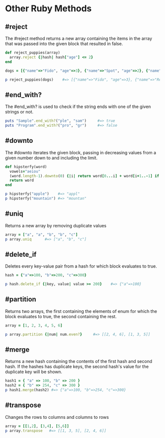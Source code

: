 # Other Ruby Methods

## #reject
The #reject method returns a new array containing the items in the array that was passed into the given block that resulted in false.
```ruby
def reject_puppies(array)
  array.reject {|hash| hash["age"] <= 2}
end

dogs = [{"name"=>"Fido", "age"=>3}, {"name"=>"Spot", "age"=>2}, {"name"=>"Rex", "age"=>5}, {"name"=>"Gizmo", "age"=>1}]

p reject_puppies(dogs)    #=> [{"name"=>"Fido", "age"=>3}, {"name"=>"Rex", "age"=>5}]
```

## #end_with?
The #end_with? is used to check if the string ends with one of the given strings or not.
```ruby
puts "Sample".end_with?("ple", "sam")     #=> true
puts "Program".end_with?("pro", "gr")     #=> false
```

## #downto
The #downto iterates the given block, passing in decreasing values from a given number down to and including the limit.
```ruby
def hipsterfy(word)
  vowels="aeiou"
  (word.length-1).downto(0) {|i| return word[0...i] + word[i+1..-1] if vowels.include?(word[i])}
  return word
end

p hipsterfy("apple")    #=> "appl"
p hipsterfy("mountain") #=> "mountan"
```

## #uniq
Returns a new array by removing duplicate values
```ruby
array = ["a", "a", "b", "b", "c"]
p array.uniq      #=> ["a", "b", "c"]
```

## #delete_if
Deletes every key-value pair from a hash for which block evaluates to true.
```ruby
hash = {"a"=>100, "b"=>200, "c"=>300}

p hash.delete_if {|key, value| value >= 200}    #=> {"a"=>100}
```

## #partition
Returns two arrays, the first containing the elements of enum for which the block evaluates to true, the second containing the rest.
```ruby
array = [1, 2, 3, 4, 5, 6]

p array.partition {|num| num.even?}     #=> [[2, 4, 6], [1, 3, 5]]
```

## #merge
Returns a new hash containing the contents of the first hash and second hash. If the hashes has duplicate keys, the second hash's value for the duplicate key will be shown.
```ruby
hash1 = { "a" => 100, "b" => 200 }
hash2 = { "b" => 254, "c" => 300 }
p hash1.merge(hash2) #=> {"a"=>100, "b"=>254, "c"=>300}
```

## #transpose
Changes the rows to columns and columns to rows
```ruby
array = [[1,2], [3,4], [5,6]]
p array.transpose   #=> [[1, 3, 5], [2, 4, 6]]
```